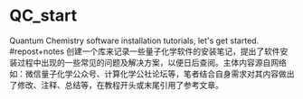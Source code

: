 # QC_start
Quantum Chemistry software installation tutorials, let's get started. #repost+notes
创建一个库来记录一些量子化学软件的安装笔记，提出了软件安装过程中出现的一些常见的问题及解决方案，以便日后查阅。主体内容源自网络如：微信量子化学公众号、计算化学公社论坛等，笔者结合自身需求对其内容做出了修改、注释、总结等，在教程开头或末尾引用了参考文章。
